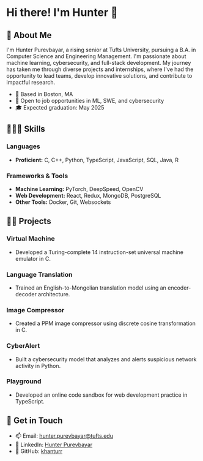 # Hi there! I'm Hunter 👋

## 🎸 About Me

I'm Hunter Purevbayar, a rising senior at Tufts University, pursuing a B.A. in Computer Science and Engineering Management. I'm passionate about machine learning, cybersecurity, and full-stack development. My journey has taken me through diverse projects and internships, where I've had the opportunity to lead teams, develop innovative solutions, and contribute to impactful research.

- 📍 Based in Boston, MA
- 🌟 Open to job opportunities in ML, SWE, and cybersecurity
- 🎓 Expected graduation: May 2025

## 🧙🏻‍♂️ Skills

### Languages
- **Proficient:** C, C++, Python, TypeScript, JavaScript, SQL, Java, R

### Frameworks & Tools
- **Machine Learning:** PyTorch, DeepSpeed, OpenCV
- **Web Development:** React, Redux, MongoDB, PostgreSQL
- **Other Tools:** Docker, Git, Websockets

## 👨‍💻 Projects

### Virtual Machine
- Developed a Turing-complete 14 instruction-set universal machine emulator in C.

### Language Translation
- Trained an English-to-Mongolian translation model using an encoder-decoder architecture.

### Image Compressor
- Created a PPM image compressor using discrete cosine transformation in C.

### CyberAlert
- Built a cybersecurity model that analyzes and alerts suspicious network activity in Python.

### Playground
- Developed an online code sandbox for web development practice in TypeScript.

## 💯 Get in Touch

- 📫 Email: [hunter.purevbayar@tufts.edu](mailto:hunter.purevbayar@tufts.edu)
- 💼 LinkedIn: [Hunter Purevbayar](https://www.linkedin.com/in/hunterpurevbayar)
- 🐙 GitHub: [khanturr](https://github.com/khanturr)
